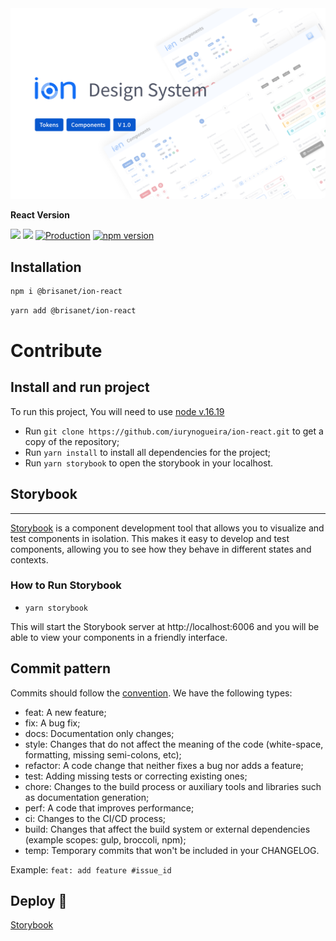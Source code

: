 <img src="src/stories/assets/capa.svg">

<b>React Version</b>

<a href="https://codeclimate.com/github/iurynogueira/ion-react/maintainability"><img src="https://api.codeclimate.com/v1/badges/48ab263c3be483f0a6d2/maintainability" /></a>
<a href="https://codeclimate.com/github/iurynogueira/ion-react/test_coverage"><img src="https://api.codeclimate.com/v1/badges/48ab263c3be483f0a6d2/test_coverage" /></a>
[![Production](https://github.com/iurynogueira/ion-react/actions/workflows/prod.yml/badge.svg?branch=main)](https://github.com/iurynogueira/ion-react/actions/workflows/prod.yml)
[![npm version](https://badge.fury.io/js/@brisanet%2Fion-react.svg)](https://badge.fury.io/js/@brisanet%2Fion-react)

## Installation

```bash
npm i @brisanet/ion-react
```

```bash
yarn add @brisanet/ion-react
```
# Contribute
## Install and run project

To run this project, You will need to use [node v.16.19](https://nodejs.org/en/)

- Run `git clone https://github.com/iurynogueira/ion-react.git` to get a copy of the repository;
- Run `yarn install` to install all dependencies for the project;
- Run `yarn storybook` to open the storybook in your localhost.

## Storybook

<hr>

[Storybook](https://storybook.js.org/) is a component development tool that allows you to visualize and test components in isolation. This makes it easy to develop and test components, allowing you to see how they behave in different states and contexts.

### How to Run Storybook

- `yarn storybook`

This will start the Storybook server at http://localhost:6006 and you will be able to view your components in a friendly interface.

## Commit pattern

Commits should follow the [convention](https://conventionalcommits.org/).
We have the following types:

- feat: A new feature;
- fix: A bug fix;
- docs: Documentation only changes;
- style: Changes that do not affect the meaning of the code (white-space, formatting, missing semi-colons, etc);
- refactor: A code change that neither fixes a bug nor adds a feature;
- test: Adding missing tests or correcting existing ones;
- chore: Changes to the build process or auxiliary tools and libraries such as documentation generation;
- perf: A code that improves performance;
- ci: Changes to the CI/CD process;
- build: Changes that affect the build system or external dependencies (example scopes: gulp, broccoli, npm);
- temp: Temporary commits that won't be included in your CHANGELOG.

Example: `feat: add feature #issue_id`

## Deploy 🚀

<a href="https://main--63da5890a06a8f8f995110dd.chromatic.com"> Storybook </a>

